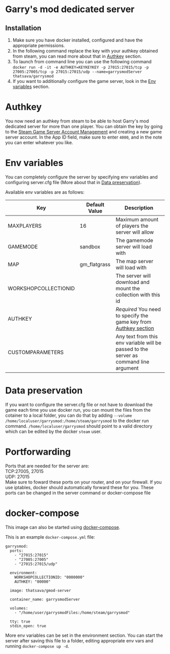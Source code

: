 # Garry's mod dedicated server

## Installation

1. Make sure you have docker installed, configured and have the appropriate permissions.
2. In the following command replace the key with your authkey obtained from steam, you can read more about that in [Authkey](#Authkey) section.
3. To launch from command line you can use the following command `docker run -d -it -e AUTHKEY=KEYKEYKEY -p 27015:27015/tcp -p 27005:27005/tcp -p 27015:27015/udp --name=garrysmodServer thatsava/garrysmod`
4. If you want to additionally configure the game server, look in the [Env variables](#Env-variables) section.

# Authkey

You now need an authkey from steam to be able to host Garry's mod dedicated server for more than one player. You can obtain the key by going to the [Steam Game Server Account Management](https://steamcommunity.com/dev/managegameservers) and creating a new game server account. In the App ID field, make sure to enter `4000`, and in the note you can enter whatever you like.

# Env variables

You can completely configure the server by specifying env variables and configuring server.cfg file (More about that in [Data preservation](#Data-preservation)).

Available env variables are as follows:

| Key                  | Default Value        | Description          | 
| -------------------- | -------------------- | -------------------- |
| MAXPLAYERS           | 16                   | Maximum amount of players the server will allow |
| GAMEMODE             | sandbox              | The gamemode server will load with              |
| MAP                  | gm_flatgrass         | The map server will load with |
| WORKSHOPCOLLECTIONID |                      | The server will download and mount the collection with this id |
| AUTHKEY              |                      | *Required* You need to specify the game key from [Authkey section](#Authkey) |
| CUSTOMPARAMETERS     |                      | Any text from this env variable will be passed to the server as command line argument |

# Data preservation

If you want to configure the server.cfg file or not have to download the game each time you use docker run, you can mount the files from the cotainer to a local folder, you can do that by adding `--volume /home/localuser/garrysmod:/home/steam/garrysmod` to the docker run command. `/home/localuser/garrysmod` should point to a valid directory which can be edited by the docker `steam` user.

# Portforwarding

Ports that are needed for the server are:  
TCP:27005, 27015  
UDP: 27015  
Make sure to foward these ports on your router, and on your firewall. If you use iptables, docker should automatically forward these for you. These ports can be changed in the server command or docker-compose file

# docker-compose

This image can also be started using [docker-compose](https://docs.docker.com/compose/).

This is an example `docker-compose.yml` file:
```
garrysmod:
  ports:
    - "27015:27015"
    - "27005:27005"
    - "27015:27015/udp"

  environment:
    WORKSHOPCOLLECTIONID: "0000000"
    AUTHKEY: "00000"

  image: thatsava/gmod-server

  container_name: garrysmodServer

  volumes:
    - "/home/user/garrysmodFiles:/home/steam/garrysmod"

  tty: true
  stdin_open: true
```

More env variables can be set in the environment section. You can start the server after saving this file to a folder, editing appropriate env vars and running `docker-compose up -d`.